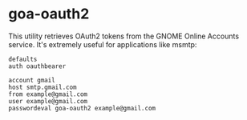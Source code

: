 # goa-oauth2

This utility retrieves OAuth2 tokens from the GNOME Online Accounts service.
It's extremely useful for applications like msmtp:

```.msmtprc
defaults
auth oauthbearer

account gmail
host smtp.gmail.com
from example@gmail.com
user example@gmail.com
passwordeval goa-oauth2 example@gmail.com
```
